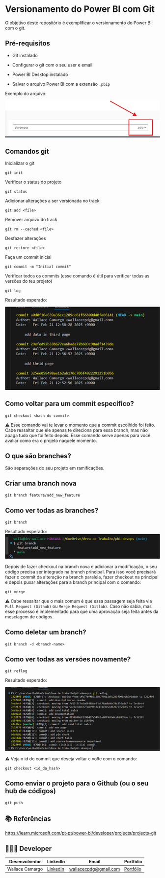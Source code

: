 # Versionamento do Power BI com Git
O objetivo deste repositório é exemplificar o versionamento do Power BI com o git.


## Pré-requisitos
* Git instalado

* Configurar o git com o seu user e email

* Power BI Desktop instalado

* Salvar o arquivo Power BI com a extensão ```.pbip```

Exemplo do arquivo:

![image](assets/pbip.png)


## Comandos git
Inicializar o git
```
git init
```

Verificar o status do projeto
```
git status
```

Adicionar alterações a ser versionada no track
```
git add <file>
```

Remover arquivo do track
```
git rm --cached <file>
```

Desfazer alterações
```
git restore <file>
```

Faça um commit inicial
```
git commit -m "Initial commit"
```

Verificar todos os commits (esse comando é útil para verificar todas as versões do teu projeto)
```
git log
```

Resultado esperado:

![image](assets/git-log.png)

## Como voltar para um commit específico?
```
git checkout <hash do commit>
```

⚠️ Esse comando vai te levar o momento que a commit escolhido foi feito. Cabe ressaltar que ele apenas te direciona para essa branch, mas não apaga tudo que foi feito depois. Esse comando serve apenas para você avaliar como era o projeto naquele momento. 

## O que são branches?
São separações do seu projeto em ramificações.

## Criar uma branch nova
```
git branch feature/add_new_feature
```

## Como ver todas as branches?
```
git branch
```

Resultado esperado:
![image](assets/git-branch.png)


Depois de fazer checkout na branch nova e adicionar a modificação, o seu código precisa ser integrado na branch principal. Para isso você precisará fazer o commit da alteração na branch paralela, fazer checkout na principal e depois puxar alterações para a branch principal com o comando:
```
git merge 
```

⚠️ Cabe ressaltar que o mais comum é que essa passagem seja feita via ```Pull Request (Github)``` ou ```Merge Request (Gitlab)```. Caso não sabia, mas esse processo é implementado para que uma aprovação seja feita antes da mesclagem de códigos.

## Como deletar um  branch?
```
git branch -d <branch-name>
```

## Como ver todas as versões novamente?
```
git reflog
```

Resultado esperado:

![image](assets/git-reflog.png)


⚠️ Veja o id do commit que deseja voltar e volte com o comando:
 
```
git checkout <id_da_hash>
```

## Como enviar o projeto para o Github (ou o seu hub de códigos)
```
git push
```

## 📚 Referências
https://learn.microsoft.com/pt-pt/power-bi/developer/projects/projects-git

## 🧑🏼‍🚀 Developer
| Desenvolvedor      | LinkedIn                                   | Email                        | Portfólio                              |
|--------------------|--------------------------------------------|------------------------------|----------------------------------------|
| Wallace Camargo    | [LinkedIn](https://www.linkedin.com/in/wallace-camargo-35b615171/) | wallacecpdg@gmail.com        | [Portfólio](https://wlcamargo.github.io/)   |
